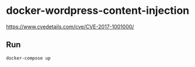 # docker-wordpress-content-injection

https://www.cvedetails.com/cve/CVE-2017-1001000/

## Run

```bash
docker-compose up
```
